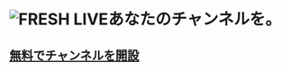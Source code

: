 # ![FRESH LIVE](https://hayabusa.io/amebafresh-misc/uploads/channel-request/lp_top_logo.png)あなたのチャンネルを。
<h2>
<a target="_blank" href="https://docs.google.com/a/cyberagent.co.jp/forms/d/e/1FAIpQLSewbG7qMuKWLKb_CwL36jxufJ5Xc2N_VTQTLn0KXfISLNPm4Q/viewform">無料でチャンネルを開設</a>
</h2>
